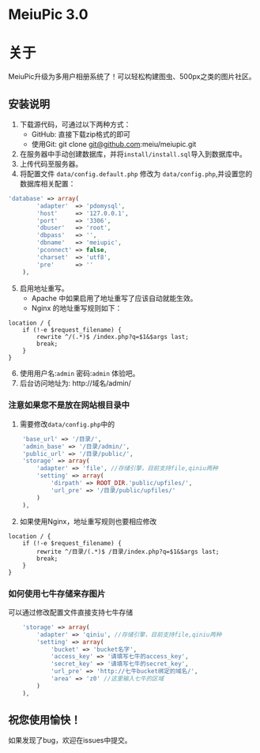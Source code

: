 MeiuPic 3.0
=======

# 关于
MeiuPic升级为多用户相册系统了！可以轻松构建图虫、500px之类的图片社区。

## 安装说明


1. 下载源代码，可通过以下两种方式：
    - GitHub: 直接下载zip格式的即可
    - 使用Git: git clone git@github.com:meiu/meiupic.git
2. 在服务器中手动创建数据库，并将`install/install.sql`导入到数据库中。
3. 上传代码至服务器。
4. 将配置文件 `data/config.default.php` 修改为 `data/config.php`,并设置您的数据库相关配置：
```php
'database' => array(
        'adapter'  => 'pdomysql',
        'host'     => '127.0.0.1',
        'port'     => '3306',
        'dbuser'   => 'root',
        'dbpass'   => '',
        'dbname'   => 'meiupic',
        'pconnect' => false,
        'charset'  => 'utf8',
        'pre'      => ''
    ),
```
5. 启用地址重写。 
    - Apache 中如果启用了地址重写了应该自动就能生效。
    - Nginx 的地址重写规则如下：
```
location / {
    if (!-e $request_filename) {
        rewrite ^/(.*)$ /index.php?q=$1&$args last;
        break;
    }
}
```
6. 使用用户名:`admin` 密码:`admin` 体验吧。
7. 后台访问地址为: http://域名/admin/

### 注意如果您不是放在网站根目录中

1. 需要修改`data/config.php`中的
```php
    'base_url' => '/目录/',
    'admin_base' => '/目录/admin/',
    'public_url' => '/目录/public/',
    'storage' => array(
        'adapter' => 'file', //存储引擎，目前支持file,qiniu两种
        'setting' => array(
            'dirpath' => ROOT_DIR.'public/upfiles/',
            'url_pre' => '/目录/public/upfiles/'
        )
    ),
```
2. 如果使用Nginx，地址重写规则也要相应修改
```
location / {
    if (!-e $request_filename) {
        rewrite ^/目录/(.*)$ /目录/index.php?q=$1&$args last;
        break;
    }
}
```

### 如何使用七牛存储来存图片
可以通过修改配置文件直接支持七牛存储
```php
    'storage' => array(
        'adapter' => 'qiniu', //存储引擎，目前支持file,qiniu两种
        'setting' => array(
            'bucket' => 'bucket名字',
            'access_key' => '请填写七牛的access_key',
            'secret_key' => '请填写七牛的secret_key',
            'url_pre' => 'http://七牛bucket绑定的域名/',
            'area' => 'z0' //这里输入七牛的区域
        )
    ),
```

## 祝您使用愉快！
如果发现了bug，欢迎在issues中提交。